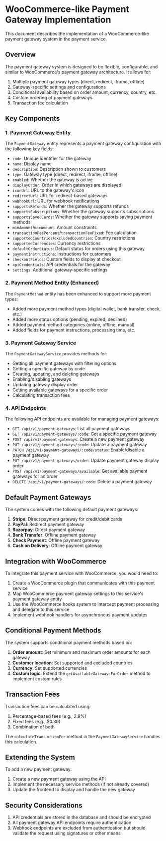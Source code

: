 # WooCommerce-like Payment Gateway Implementation

This document describes the implementation of a WooCommerce-like payment gateway system in the payment service.

## Overview

The payment gateway system is designed to be flexible, configurable, and similar to WooCommerce's payment gateway architecture. It allows for:

1. Multiple payment gateway types (direct, redirect, iframe, offline)
2. Gateway-specific settings and configurations
3. Conditional availability based on order amount, currency, country, etc.
4. Custom ordering of payment gateways
5. Transaction fee calculation

## Key Components

### 1. Payment Gateway Entity

The `PaymentGateway` entity represents a payment gateway configuration with the following key fields:

- `code`: Unique identifier for the gateway
- `name`: Display name
- `description`: Description shown to customers
- `type`: Gateway type (direct, redirect, iframe, offline)
- `enabled`: Whether the gateway is active
- `displayOrder`: Order in which gateways are displayed
- `iconUrl`: URL to the gateway's icon
- `redirectUrl`: URL for redirect-based gateways
- `webhookUrl`: URL for webhook notifications
- `supportsRefunds`: Whether the gateway supports refunds
- `supportsSubscriptions`: Whether the gateway supports subscriptions
- `supportsSavedCards`: Whether the gateway supports saving payment methods
- `minAmount`/`maxAmount`: Amount constraints
- `transactionFeePercent`/`transactionFeeFixed`: Fee calculation
- `supportedCountries`/`excludedCountries`: Country restrictions
- `supportedCurrencies`: Currency restrictions
- `defaultOrderStatus`: Default status for orders using this gateway
- `paymentInstructions`: Instructions for customers
- `checkoutFields`: Custom fields to display at checkout
- `apiCredentials`: API credentials for the gateway
- `settings`: Additional gateway-specific settings

### 2. Payment Method Entity (Enhanced)

The `PaymentMethod` entity has been enhanced to support more payment types:

- Added more payment method types (digital wallet, bank transfer, check, etc.)
- Added more status options (pending, expired, declined)
- Added payment method categories (online, offline, manual)
- Added fields for payment instructions, processing time, etc.

### 3. Payment Gateway Service

The `PaymentGatewayService` provides methods for:

- Getting all payment gateways with filtering options
- Getting a specific gateway by code
- Creating, updating, and deleting gateways
- Enabling/disabling gateways
- Updating gateway display order
- Getting available gateways for a specific order
- Calculating transaction fees

### 4. API Endpoints

The following API endpoints are available for managing payment gateways:

- `GET /api/v1/payment-gateways`: List all payment gateways
- `GET /api/v1/payment-gateways/:code`: Get a specific payment gateway
- `POST /api/v1/payment-gateways`: Create a new payment gateway
- `PUT /api/v1/payment-gateways/:code`: Update a payment gateway
- `PATCH /api/v1/payment-gateways/:code/status`: Enable/disable a payment gateway
- `PUT /api/v1/payment-gateways/order`: Update payment gateway display order
- `POST /api/v1/payment-gateways/available`: Get available payment gateways for an order
- `DELETE /api/v1/payment-gateways/:code`: Delete a payment gateway

## Default Payment Gateways

The system comes with the following default payment gateways:

1. **Stripe**: Direct payment gateway for credit/debit cards
2. **PayPal**: Redirect payment gateway
3. **Razorpay**: Direct payment gateway
4. **Bank Transfer**: Offline payment gateway
5. **Check Payment**: Offline payment gateway
6. **Cash on Delivery**: Offline payment gateway

## Integration with WooCommerce

To integrate this payment service with WooCommerce, you would need to:

1. Create a WooCommerce plugin that communicates with this payment service
2. Map WooCommerce payment gateway settings to this service's payment gateway entity
3. Use the WooCommerce hooks system to intercept payment processing and delegate to this service
4. Implement webhook handlers for asynchronous payment updates

## Conditional Payment Methods

The system supports conditional payment methods based on:

1. **Order amount**: Set minimum and maximum order amounts for each gateway
2. **Customer location**: Set supported and excluded countries
3. **Currency**: Set supported currencies
4. **Custom logic**: Extend the `getAvailableGatewaysForOrder` method to implement custom rules

## Transaction Fees

Transaction fees can be calculated using:

1. Percentage-based fees (e.g., 2.9%)
2. Fixed fees (e.g., $0.30)
3. Combination of both

The `calculateTransactionFee` method in the `PaymentGatewayService` handles this calculation.

## Extending the System

To add a new payment gateway:

1. Create a new payment gateway using the API
2. Implement the necessary service methods (if not already covered)
3. Update the frontend to display and handle the new gateway

## Security Considerations

1. API credentials are stored in the database and should be encrypted
2. All payment gateway API endpoints require authentication
3. Webhook endpoints are excluded from authentication but should validate the request using signatures or other means 